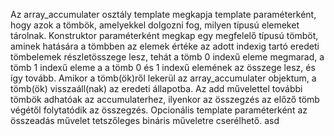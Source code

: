 Az array_accumulater osztály template megkapja template paraméterként, hogy
azok a tömbök, amelyekkel dolgozni fog, milyen típusú elemeket tárolnak.
Konstruktor paraméterként megkap egy megfelelő típusú tömböt, aminek hatására
a tömbben az elemek értéke az adott indexig tartó eredeti tömbelemek
részletösszege lesz, tehát a tömb 0 indexű eleme megmarad, a tömb 1 indexű
eleme a a tömb 0 és 1 indexű elemének az összege lesz, és így tovább. Amikor a
tömb(ök)ről lekerül az array_accumulater objektum, a tömb(ök) visszaáll(nak)
az eredeti állapotba. Az add művelettel további tömbök adhatóak az
accumulaterhez, ilyenkor az összegzés az előző tömb végétől folytatódik az
összegzés. Opcionális template paraméterként az összeadás művelet tetszőleges
bináris műveletre cserélhető. asd